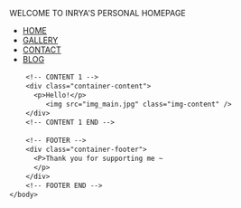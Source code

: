 <html>
    <head>
        <title>Inrya's Personal Homepage</title>
    </head>
    <body>
      <p>WELCOME TO INRYA'S PERSONAL HOMEPAGE</p>
        <!-- NAVIGATION BAR -->
        <div class="container-navbar">
            <ul class="ul-navbar">
                <li class="li-navbar">
                  <a href= "#" class="a-navbar">HOME </a>
                </li>
                <li class="li-navbar">
                  <a href= "gallery.html" class="a-navbar">GALLERY </a>
                </li>
                <li class="li-navbar">
                  <a href= "contact.html" class="a-navbar">CONTACT </a>
                </li>
                <li class="li-navbar">
                  <a href= "blog.html" class="a-navbar">BLOG </a>
                </li>
            </ul>
        </div>
        <!-- NAVIGATION BAR END -->
        
        <!-- CONTENT 1 -->
        <div class="container-content">
          <p>Hello!</p>
             <img src="img_main.jpg" class="img-content" />
        </div>
        <!-- CONTENT 1 END -->

        <!-- FOOTER -->
        <div class="container-footer">
          <P>Thank you for supporting me ~
          </p>      
        </div>
        <!-- FOOTER END -->
    </body>
</html>
